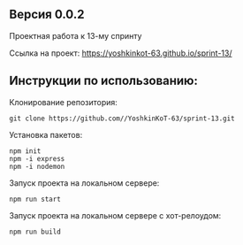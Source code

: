 ## Версия 0.0.2

Проектная работа к 13-му спринту

Ссылка на проект: https://yoshkinkot-63.github.io/sprint-13/

## Инструкции по использованию: 

Клонирование репозитория:

    git clone https://github.com//YoshkinKoT-63/sprint-13.git

Установка пакетов:

    npm init
    npm -i express
    npm -i nodemon


Запуск проекта на локальном сервере:

    npm run start
    

Запуск проекта на локальном сервере c хот-релоудом:

    npm run build
